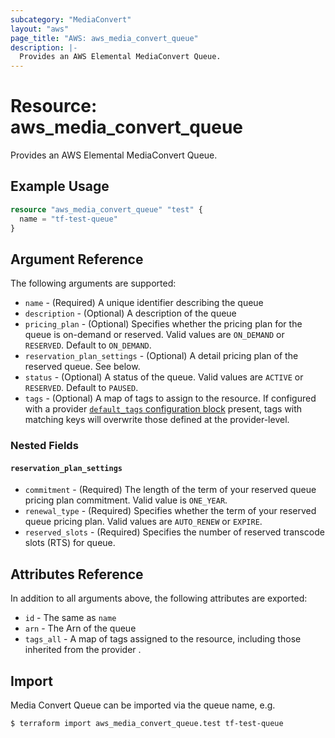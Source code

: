 ```yaml
---
subcategory: "MediaConvert"
layout: "aws"
page_title: "AWS: aws_media_convert_queue"
description: |-
  Provides an AWS Elemental MediaConvert Queue.
---
```


# Resource: aws_media_convert_queue

Provides an AWS Elemental MediaConvert Queue.

## Example Usage

```terraform
resource "aws_media_convert_queue" "test" {
  name = "tf-test-queue"
}
```

## Argument Reference

The following arguments are supported:

* `name` - (Required) A unique identifier describing the queue
* `description` - (Optional) A description of the queue
* `pricing_plan` - (Optional) Specifies whether the pricing plan for the queue is on-demand or reserved. Valid values are `ON_DEMAND` or `RESERVED`. Default to `ON_DEMAND`.
* `reservation_plan_settings` - (Optional) A detail pricing plan of the  reserved queue. See below.
* `status` - (Optional) A status of the queue. Valid values are `ACTIVE` or `RESERVED`. Default to `PAUSED`.
* `tags` - (Optional) A map of tags to assign to the resource. If configured with a provider [`default_tags` configuration block](/docs/providers/aws/index.html#default_tags-configuration-block) present, tags with matching keys will overwrite those defined at the provider-level.

### Nested Fields

#### `reservation_plan_settings`

* `commitment` - (Required) The length of the term of your reserved queue pricing plan commitment. Valid value is `ONE_YEAR`.
* `renewal_type` - (Required) Specifies whether the term of your reserved queue pricing plan. Valid values are `AUTO_RENEW` or `EXPIRE`.
* `reserved_slots` - (Required) Specifies the number of reserved transcode slots (RTS) for queue.

## Attributes Reference

In addition to all arguments above, the following attributes are exported:

* `id` - The same as `name`
* `arn` - The Arn of the queue
* `tags_all` - A map of tags assigned to the resource, including those inherited from the provider .

## Import

Media Convert Queue can be imported via the queue name, e.g.

```
$ terraform import aws_media_convert_queue.test tf-test-queue
```
